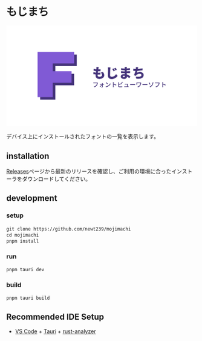# もじまち

![app logo](public/mojimachi_banner.png)

デバイス上にインストールされたフォントの一覧を表示します。

## installation

[Releases](https://github.com/newt239/mojimachi/releases)ページから最新のリリースを確認し、ご利用の環境に合ったインストーラをダウンロードしてください。

## development

### setup

```
git clone https://github.com/newt239/mojimachi
cd mojimachi
pnpm install
```

### run

```
pnpm tauri dev
```

### build

```
pnpm tauri build
```

## Recommended IDE Setup

- [VS Code](https://code.visualstudio.com/) + [Tauri](https://marketplace.visualstudio.com/items?itemName=tauri-apps.tauri-vscode) + [rust-analyzer](https://marketplace.visualstudio.com/items?itemName=rust-lang.rust-analyzer)

